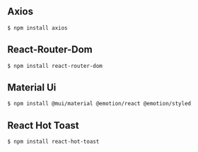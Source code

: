 ## Axios

```
$ npm install axios
```

## React-Router-Dom

```
$ npm install react-router-dom
```

## Material Ui
```
$ npm install @mui/material @emotion/react @emotion/styled
```

## React Hot Toast
```
$ npm install react-hot-toast
```
